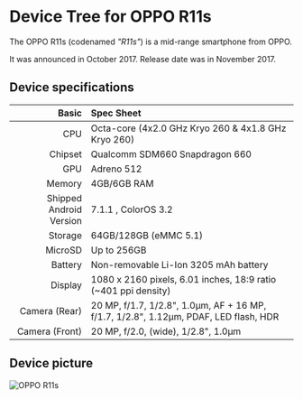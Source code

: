 Device Tree for OPPO R11s
===========================================

The OPPO R11s (codenamed _"R11s"_) is a mid-range smartphone from OPPO.

It was announced in October 2017. Release date was in November 2017.

## Device specifications

Basic   | Spec Sheet
-------:|:-------------------------
CPU     | Octa-core (4x2.0 GHz Kryo 260 & 4x1.8 GHz Kryo 260)
Chipset | Qualcomm SDM660 Snapdragon 660
GPU     | Adreno 512
Memory  | 4GB/6GB RAM
Shipped Android Version | 7.1.1 , ColorOS 3.2
Storage | 64GB/128GB (eMMC 5.1)
MicroSD | Up to 256GB
Battery | Non-removable Li-Ion 3205 mAh battery
Display | 1080 x 2160 pixels, 6.01 inches, 18:9 ratio (~401 ppi density)
Camera (Rear)  | 20 MP, f/1.7, 1/2.8", 1.0µm, AF + 16 MP, f/1.7, 1/2.8", 1.12µm, PDAF, LED flash, HDR
Camera (Front)  | 20 MP, f/2.0, (wide), 1/2.8", 1.0µm

## Device picture

![OPPO R11s](https://fdn2.gsmarena.com/vv/pics/oppo/oppo-r11s-r2.jpg "OPPO R11s")
